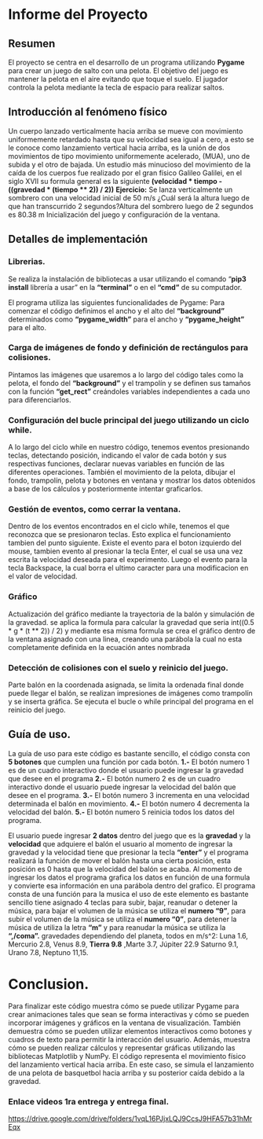# Informe del Proyecto
## Resumen
El proyecto se centra en el desarrollo de un programa utilizando **Pygame** para crear un juego de salto con una pelota. El objetivo del juego es mantener la pelota en el aire evitando que toque el suelo. El jugador controla la pelota mediante la tecla de espacio para realizar saltos.

## Introducción al fenómeno físico
Un cuerpo lanzado verticalmente hacia arriba se mueve con movimiento uniformemente retardado hasta que su velocidad sea igual a cero, a esto se le conoce como lanzamiento vertical hacia arriba, es la unión de dos movimientos de tipo movimiento uniformemente acelerado, (MUA), uno de subida y el otro de bajada. Un estudio más minucioso del movimiento de la caída de los cuerpos fue realizado por el gran físico Galileo Galilei, en el siglo XVII
su formula general es la siguiente **(velocidad * tiempo - ((gravedad * (tiempo ** 2)) / 2))**
**Ejercicio:** Se lanza verticalmente un sombrero con una velocidad inicial de 50 m/s ¿Cuál será la altura luego de que han transcurrido 2 segundos?Altura del sombrero luego de 2 segundos es 80.38 m
Inicialización del juego y configuración de la ventana.


## Detalles de implementación

### Librerias.
Se realiza la instalación de bibliotecas a usar utilizando el comando “**pip3 install** librería a usar” en la **“terminal”** o en el **“cmd”** de su computador.

El programa utiliza las siguientes funcionalidades de Pygame:
Para comenzar el código definimos el ancho y el alto del **“background”** determinados como **“pygame_width”** para el ancho y **“pygame_height”** para el alto.

### Carga de imágenes de fondo y definición de rectángulos para colisiones.
Pintamos las imágenes que usaremos a lo largo del código tales como la pelota, el fondo del **“background”** y el trampolín y se definen sus tamaños con la función **“get_rect”** creándoles variables independientes a cada uno para diferenciarlos.

### Configuración del bucle principal del juego utilizando un ciclo while.
A lo largo del ciclo while en nuestro código, tenemos eventos presionando teclas, detectando posición, indicando el valor de cada botón y sus respectivas funciones, declarar nuevas variables en función de las diferentes operaciones. También el movimiento de la pelota, dibujar el fondo, trampolín, pelota y botones en ventana y mostrar los datos obtenidos a base de los cálculos y posteriormente intentar graficarlos. 

### Gestión de eventos, como cerrar la ventana.
Dentro de los eventos encontrados en el ciclo while, tenemos el que reconozca que se presionaron teclas. Esto explica el funcionamiento tambien del punto siguiente. Existe el evento para el boton izquierdo del mouse, tambien evento al presionar la tecla Enter, el cual se usa una vez escrita la velocidad deseada para el experimento. Luego el evento para la tecla Backspace, la cual borra el ultimo caracter para una modificacion en el valor de velocidad.

### Gráfico
Actualización del gráfico mediante la trayectoria de la balón y simulación de la gravedad. se aplica la formula para calcular la gravedad que seria int((0.5 * g * (t ** 2)) / 2) y mediante esa misma formula se crea el gráfico dentro de la ventana asignado con una linea, creando una parábola la cual no esta completamente definida en la ecuación antes nombrada

### Detección de colisiones con el suelo y reinicio del juego.

Parte balón en la coordenada asignada, se limita la ordenada final donde puede llegar el balón, se realizan impresiones de imágenes como trampolín y se inserta gráfica. Se ejecuta el bucle o while principal del programa en el reinicio del juego.


## Guía de uso.
La guía de uso para este código es bastante sencillo, el código consta con **5 botones** que cumplen una función por cada botón.
**1.-** El botón numero 1 es de un cuadro interactivo donde el usuario puede ingresar la gravedad que desee en el programa
**2.-** El botón numero 2 es de un cuadro interactivo donde el usuario puede ingresar la velocidad del balón que desee en el programa.
**3.-** El botón numero 3 incrementa en una velocidad determinada el balón en movimiento.
**4.-** El botón numero 4 decrementa la velocidad del balón.
**5.-** El botón numero 5 reinicia todos los datos del programa.

El usuario puede ingresar **2 datos** dentro del juego que es la **gravedad** y la **velocidad** que adquiere el balón
el usuario al momento de ingresar la gravedad y la velocidad tiene que presionar la tecla **“enter”** y el programa realizará la función de mover el balón hasta una cierta posición, esta posición es 0 hasta que la velocidad del balón se acaba.
Al momento de ingresar los datos el programa grafica los datos en función de una formula y convierte esa información en una parábola dentro del grafico.
El programa consta de una función para la musica el uso de este elemento es bastante sencillo
tiene asignado 4 teclas para subir, bajar, reanudar o detener la música, para bajar el volumen de la música se utiliza el **numero “9”**, para subir el volumen de la música se utiliza el **numero “0”**, para detener la música de utiliza la letra **“m”** y para reanudar la música se utiliza la **“,/coma”.**
gravedades dependiendo del planeta, todos en m/s^2: Luna 1.6, Mercurio 2.8, Venus 8.9, **Tierra 9.8** ,Marte 3.7, Júpiter 22.9 Saturno 9.1, Urano 7.8, Neptuno 11,15.

# Conclusion.
Para finalizar este código muestra cómo se puede utilizar Pygame para crear animaciones tales que sean se forma interactivas y cómo se pueden incorporar imágenes y gráficos en la ventana de visualización. También demuestra cómo se pueden utilizar elementos interactivos como botones y cuadros de texto para permitir la interacción del usuario. Además, muestra cómo se pueden realizar cálculos y representar gráficas utilizando las bibliotecas Matplotlib y NumPy.
El código representa el movimiento físico del lanzamiento vertical hacia arriba. En este caso, se simula el lanzamiento de una pelota de basquetbol hacia arriba y su posterior caída debido a la gravedad.




### Enlace videos 1ra entrega y entrega final.
https://drive.google.com/drive/folders/1vqL16PJjxLQJ9CcsJ9HFA57b31hMrEqx

